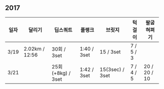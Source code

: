 ## 2017

| 일자 | 달리기 | 딥스쿼트 | 플랭크 | 브릿지 | 턱걸이 | 팔굽혀펴기 |
|---|---|---|---|---|---|---|
| 3/19 | 2.02km / 12:56 | 30회 / 3set | 1:40 / 3set | 15 / 3set | 7 / 5 / 3 | |
| 3/21 | | 25회(+8kg) / 3set | 1:42 / 3set | 15(3sec) / 3set | 7 / 4 / 5 | 20 / 20 / 10 |
